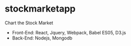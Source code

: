 # stockmarketapp
Chart the Stock Market
- Front-End: React, Jquery, Webpack, Babel ES05, D3.js
- Back-End: Nodejs, Mongodb

